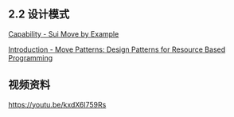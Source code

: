 ## 2.2 **设计模式**

[Capability - Sui Move by Example](https://examples.sui.io/patterns/capability.html)

[Introduction - Move Patterns: Design Patterns for Resource Based Programming](https://www.move-patterns.com/index.html)



## 视频资料

https://youtu.be/kxdX6l759Rs